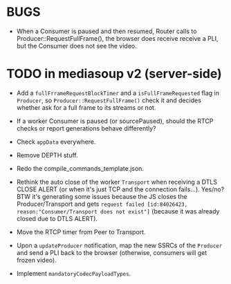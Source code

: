 # BUGS

* When a Consumer is paused and then resumed, Router calls to Producer::RequestFullFrame(), the browser does receive receive a PLI, but the Consumer does not see the video.


# TODO in mediasoup v2 (server-side)

* Add a `fullFrrameRequestBlockTimer` and a `isFullFrameRequested` flag in `Producer`, so `Producer::RequestFullFrame()` check it and decides whether ask for a full frame to its streams or not.

* If a worker Consumer is paused (or sourcePaused), should the RTCP checks or report generations behave differently?

* Check `appData` everywhere.

* Remove DEPTH stuff.

* Redo the compile_commands_template.json.

* Rethink the auto close of the worker `Transport` when receiving a DTLS CLOSE ALERT (or when it's just TCP and the connection fails...). Yes/no? BTW it's generating some issues because the JS closes the Producer/Transport and gets `request failed [id:84026423, reason:"Consumer/Transport does not exist"]` (because it was already closed due to DTLS ALERT).

* Move the RTCP timer from Peer to Transport.

* Upon a `updateProducer` notification, map the new SSRCs of the `Producer` and send a PLI back to the browser (otherwise, consumers will get frozen video).

* Implement `mandatoryCodecPayloadTypes`.

